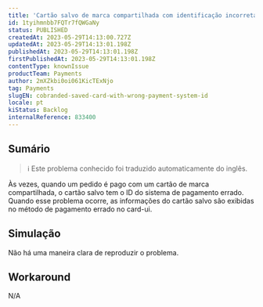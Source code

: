 ```yaml
---
title: 'Cartão salvo de marca compartilhada com identificação incorreta do sistema de pagamento'
id: 1tyihmnbb7FQTr7fQWGaNy
status: PUBLISHED
createdAt: 2023-05-29T14:13:00.727Z
updatedAt: 2023-05-29T14:13:01.198Z
publishedAt: 2023-05-29T14:13:01.198Z
firstPublishedAt: 2023-05-29T14:13:01.198Z
contentType: knownIssue
productTeam: Payments
author: 2mXZkbi0oi061KicTExNjo
tag: Payments
slugEN: cobranded-saved-card-with-wrong-payment-system-id
locale: pt
kiStatus: Backlog
internalReference: 833400
---
```


## Sumário

>ℹ️ Este problema conhecido foi traduzido automaticamente do inglês.


Às vezes, quando um pedido é pago com um cartão de marca compartilhada, o cartão salvo tem o ID do sistema de pagamento errado. Quando esse problema ocorre, as informações do cartão salvo são exibidas no método de pagamento errado no card-ui.

## Simulação


Não há uma maneira clara de reproduzir o problema.



## Workaround


N/A




